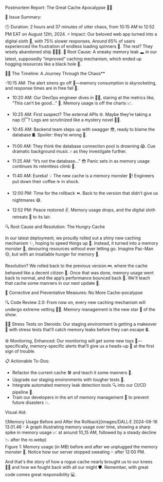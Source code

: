 Postmortem Report: The Great Cache Apocalypse 🧠💥

🚨 Issue Summary:

🕒 Duration: 2 hours and 37 minutes of utter chaos, from 10:15 AM to 12:52 PM EAT on August 12th, 2024.
⚡ Impact: Our beloved web app turned into a digital sloth 🦥, with 75% slower responses. Around 65% of users experienced the frustration of endless loading spinners 🔄. The rest? They wisely abandoned ship 🏃‍♂️💨.
🧩 Root Cause: A sneaky memory leak 🕳️ in our latest, supposedly “improved” caching mechanism, which ended up hogging resources like a black hole 🌌.


🕵️‍♂️ The Timeline: A Journey Through the Chaos**

-10:15 AM: The alert sirens go off 🚨—memory consumption is skyrocketing, and response times are in free fall 🎢.
  
- 10:20 AM: Our DevOps engineer dives in 🧑‍💻, staring at the metrics like, “This can’t be good...” 😬. Memory usage is off the charts 📈.

- 10:25 AM: First suspect? The external APIs 🌐. Maybe they’re taking a nap 😴? Logs are scrutinized like a mystery novel 🕵️‍♂️.

- 10:45 AM: Backend team steps up with swagger 😎, ready to blame the database 🛢️. Spoiler: they’re wrong 🥲.

- 11:00 AM: They think the database connection pool is drowning 😱. Cue dramatic background music 🎶 as they investigate further.

- 11:25 AM:  “It’s not the database…” 😳 Panic sets in as memory usage continues its relentless climb 🚀.

- 11:40 AM:  Eureka! 💡 The new cache is a memory monster 👾! Engineers put down their coffee ☕ in shock.

- 12:00 PM: Time for the rollback ⏪. Back to the version that didn’t give us nightmares 😅.

- 12:52 PM: Peace restored ✌️. Memory usage drops, and the digital sloth retreats 🦥 to its lair.


🔍 Root Cause and Resolution: The Hungry Cache

In our latest deployment, we proudly rolled out a shiny new caching mechanism ✨, hoping to speed things up 🚀. Instead, it turned into a memory monster 👹, devouring resources without ever letting go. Imagine Pac-Man 🟡, but with an insatiable hunger for memory 💾.

Resolution? We rolled back to the previous version ⏮️, where the cache behaved like a decent citizen 👼. Once that was done, memory usage went back to normal, and the app’s performance bounced back 🏀. We'll teach that cache some manners in our next update 📅.

🔧 Corrective and Preventative Measures: No More Cache-pocalypse

🔍 Code Review 2.0: From now on, every new caching mechanism will undergo extreme vetting 🕵️‍♀️. Memory management is the new star 🌟 of the show.

🏋️‍♂️ Stress Tests on Steroids: Our staging environment is getting a makeover 💅 with stress tests that’ll catch memory leaks before they can escape 🔒.

⚙️ Monitoring, Enhanced: Our monitoring will get some new toys 🧸—specifically, memory-specific alerts that’ll give us a heads-up 🚨 at the first sign of trouble.

📋 Actionable To-Dos:
- Refactor the current cache 🛠️ and teach it some manners 🤖.
- Upgrade our staging environments with tougher tests 💪.
- Integrate automated memory leak detection tools 🔍 into our CI/CD pipeline 🚀.
- Train our developers in the art of memory management 🧠 to prevent future disasters 💥.



Visual Aid:

![Memory Usage Before and After the Rollback](images/DALL·E 2024-08-18 13.01.46 - A graph illustrating memory usage over time, showing a sharp spike in memory usage 📈 at around 10_15 AM, followed by a steady decline 📉 after the ro.webp)  
Figure 1: Memory usage (in MB) before and after we unplugged the memory monster 👾. Notice how our server stopped sweating 💦 after 12:00 PM.


And that's the story of how a rogue cache nearly brought us to our knees 🧎‍♂️ and how we fought back with all our might 🛡️. Remember, with great code comes great responsibility 💻.

